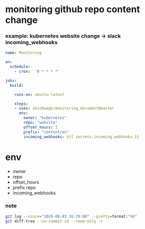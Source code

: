 # monitoring github repo content change

### example: kubernetes website change -> slack incoming_webhooks

```yml
name: Monitoring

on: 
  schedule:
    - cron:  '0 * * * *'

jobs:
  build:

    runs-on: ubuntu-latest

    steps:
    - uses: shinhwagk/monitoring_document@master
      env:
        owner: "kubernetes"
        repo: "website"
        offset_hours: 1
        prefix: "content/en"
        incoming_webhooks: ${{ secrets.incoming_webhooks }}

```

# env
- owner
- repo
- offset_hours
- prefix repo
- incoming_webhooks


### note
```sh
git log --since="2019-08-03 16:29:00" --pretty=format:"%h"
git diff-tree --no-commit-id --name-only -r
```
